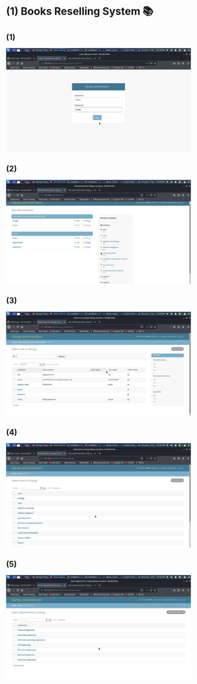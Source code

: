 # (1) Books Reselling System  📚

## (1)

![](https://github.com/Krishna2808/Django-Projects/blob/main/Book_System/accounts/static/accounts/administer.png)

## (2)
  
![](https://github.com/Krishna2808/Django-Projects/blob/main/Book_System/accounts/static/accounts/adminster1.png)

## (3)

![](https://github.com/Krishna2808/Django-Projects/blob/main/Book_System/accounts/static/accounts/users.png)

## (4)
                                            
![](https://github.com/Krishna2808/Django-Projects/blob/main/Book_System/accounts/static/accounts/addBooks.png)

## (5)
                                   
![](https://github.com/Krishna2808/Django-Projects/blob/main/Book_System/accounts/static/accounts/dipartment.png)





